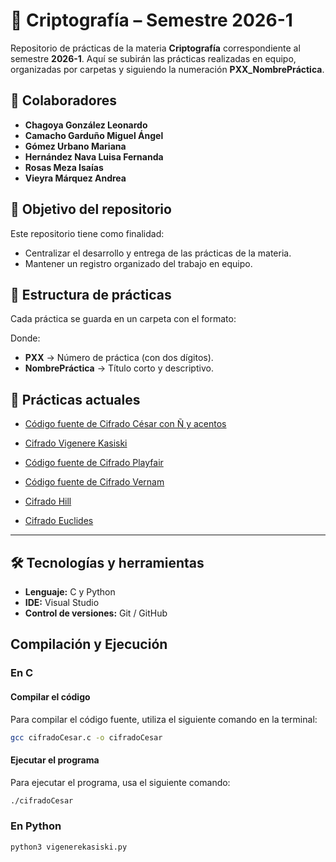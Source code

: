 # 🌸 Criptografía – Semestre 2026-1

Repositorio de prácticas de la materia **Criptografía** correspondiente al semestre **2026-1**.
Aquí se subirán las prácticas realizadas en equipo, organizadas por carpetas y siguiendo la numeración **PXX_NombrePráctica**.

## 👥 Colaboradores

- **Chagoya González Leonardo**
- **Camacho Garduño Miguel Ángel**
- **Gómez Urbano Mariana**
- **Hernández Nava Luisa Fernanda**
- **Rosas Meza Isaías**
- **Vieyra Márquez Andrea**

## 🎯 Objetivo del repositorio

Este repositorio tiene como finalidad:

- Centralizar el desarrollo y entrega de las prácticas de la materia.
- Mantener un registro organizado del trabajo en equipo.

## 📂 Estructura de prácticas

Cada práctica se guarda en un carpeta con el formato:

Donde:

- **PXX** → Número de práctica (con dos dígitos).
- **NombrePráctica** → Título corto y descriptivo.

## 📌 Prácticas actuales

- [Código fuente de Cifrado César con Ñ y acentos](https://github.com/MarianaGU18/Criptografia_S2026-1/blob/main/Pr%C3%A1cticas/P01_Cifrado_Cesar/cifradoCesar.c)

- [Cifrado Vigenere Kasiski](https://github.com/MarianaGU18/Criptografia_S2026-1/tree/main/Pr%C3%A1cticas/P02_Cifrado_VigenereKasiski)

- [Código fuente de Cifrado Playfair](https://github.com/MarianaGU18/Criptografia_S2026-1/tree/main/Pr%C3%A1cticas/P03_CifradoPlayfair)

- [Código fuente de Cifrado Vernam](https://github.com/MarianaGU18/Criptografia_S2026-1/tree/main/Pr%C3%A1cticas/P04_Cifrado_Vernam)

- [Cifrado Hill](https://github.com/MarianaGU18/Criptografia_S2026-1/tree/main/Pr%C3%A1cticas/P06_Cifrado_Hill)

- [Cifrado Euclides](https://github.com/MarianaGU18/Criptografia_S2026-1/tree/main/Pr%C3%A1cticas/P07_Euclides)

---

## 🛠 Tecnologías y herramientas

- **Lenguaje:** C y Python
- **IDE:** Visual Studio
- **Control de versiones:** Git / GitHub

## Compilación y Ejecución

### En C

#### Compilar el código

Para compilar el código fuente, utiliza el siguiente comando en la terminal:

```sh
gcc cifradoCesar.c -o cifradoCesar
```

#### Ejecutar el programa

Para ejecutar el programa, usa el siguiente comando:

```sh
./cifradoCesar
```

### En Python

```bash
python3 vigenerekasiski.py
```
